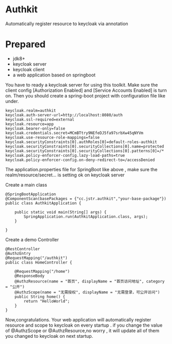 # Authkit
Automatically register resource to keycloak via annotation

# Prepared
* jdk8+
* keycloak server
* keycloak client 
* a web application based on springboot 

You have to ready a keycloak server for using this toolkit. 
Make sure the client config [Authorization Enabled] and [Service Accounts Enabled] is turn on.
Then you should create a spring-boot project with configuration file like under.

    keycloak.realm=authkit
    keycloak.auth-server-url=http://localhost:8080/auth
    keycloak.ssl-required=external
    keycloak.resource=app
    keycloak.bearer-only=false
    keycloak.credentials.secret=MCmBTtry9NEfeDJ5fa97srbXw45qNYVm
    keycloak.use-resource-role-mappings=false
    keycloak.securityConstraints[0].authRoles[0]=default-roles-authkit
    keycloak.securityConstraints[0].securityCollections[0].name=protected
    keycloak.securityConstraints[0].securityCollections[0].patterns[0]=/*
    keycloak.policy-enforcer-config.lazy-load-paths=true
    keycloak.policy-enforcer-config.on-deny-redirect-to=/accessDenied

The application.properties file for SpringBoot like above , make sure the realm/resource/secret... is setting ok on keycloak server

Create a main class 

    @SpringBootApplication
    @ComponentScan(basePackages = {"cc.jstr.authkit","your-base-package"})
    public class AuthkitApplication {
    
        public static void main(String[] args) {
            SpringApplication.run(AuthkitApplication.class, args);
        }
    
    }

Create a demo Controller

    @RestController
    @AuthzEntry
    @RequestMapping("/authkit")
    public class HomeController {

        @RequestMapping("/home")
        @ResponseBody
        @AuthzResource(name = "首页", displayName = "首页访问地址", category = "公开")
        @AuthzScope(name = "无需授权", displayName = "无需登录，可公开访问")
        public String home() {
            return "HelloWorld";
        }
    }

Now,congratulations. Your web application will automatically register resource and scope to keycloak on every startup . if you change
the value of @AuthzScope or @AuthzResource,no worry , it will update all of them you changed to keycloak on next startup.
